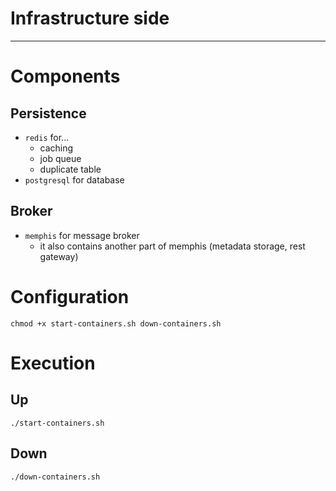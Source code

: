 # Infrastructure side

---

# Components

## Persistence

- `redis` for... 
  - caching
  - job queue
  - duplicate table
- `postgresql` for database

## Broker

- `memphis` for message broker
  - it also contains another part of memphis (metadata storage, rest gateway) 

# Configuration

```shell
chmod +x start-containers.sh down-containers.sh
```

# Execution

## Up

```shell
./start-containers.sh
```

## Down

```shell
./down-containers.sh
```
